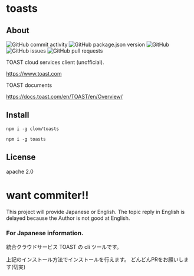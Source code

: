 # toasts
## About
![GitHub commit activity](https://img.shields.io/github/commit-activity/w/clom/toasts.svg?style=popout-square)
![GitHub package.json version](https://img.shields.io/github/package-json/v/clom/toasts.svg?style=popout-square)
![GitHub](https://img.shields.io/github/license/clom/toasts.svg?style=popout-square)
![GitHub issues](https://img.shields.io/github/issues-raw/clom/toasts.svg?style=popout-square)
![GitHub pull requests](https://img.shields.io/github/issues-pr-raw/clom/toasts.svg?style=popout-square)


TOAST cloud services client (unofficial).

https://www.toast.com

TOAST documents

https://docs.toast.com/en/TOAST/en/Overview/


## Install

```
npm i -g clom/toasts
```

```
npm i -g toasts
```

## License
apache 2.0

# want commiter!!
This project will provide Japanese or English.
The topic reply in English is delayed because the Author is not good at English.

### For Japanese information.
統合クラウドサービス TOAST の cli ツールです。

上記のインストール方法でインストールを行えます。
どんどんPRをお願いします(切実)
